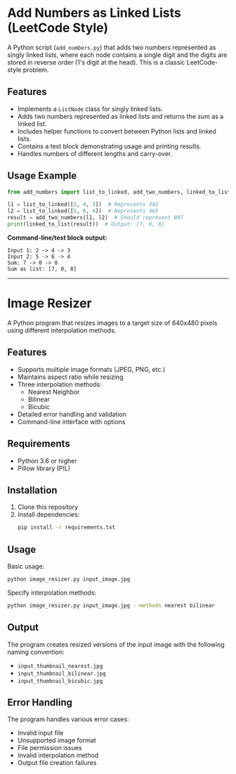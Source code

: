 # Add Numbers as Linked Lists (LeetCode Style)

A Python script (`add_numbers.py`) that adds two numbers represented as singly linked lists, where each node contains a single digit and the digits are stored in reverse order (1's digit at the head). This is a classic LeetCode-style problem.

## Features
- Implements a `ListNode` class for singly linked lists.
- Adds two numbers represented as linked lists and returns the sum as a linked list.
- Includes helper functions to convert between Python lists and linked lists.
- Contains a test block demonstrating usage and printing results.
- Handles numbers of different lengths and carry-over.

## Usage Example
```python
from add_numbers import list_to_linked, add_two_numbers, linked_to_list

l1 = list_to_linked([2, 4, 3])  # Represents 342
l2 = list_to_linked([5, 6, 4])  # Represents 465
result = add_two_numbers(l1, l2)  # Should represent 807
print(linked_to_list(result))  # Output: [7, 0, 8]
```

**Command-line/test block output:**
```
Input 1: 2 -> 4 -> 3
Input 2: 5 -> 6 -> 4
Sum: 7 -> 0 -> 8
Sum as list: [7, 0, 8]
```

---

# Image Resizer

A Python program that resizes images to a target size of 640x480 pixels using different interpolation methods.

## Features

- Supports multiple image formats (JPEG, PNG, etc.)
- Maintains aspect ratio while resizing
- Three interpolation methods:
  - Nearest Neighbor
  - Bilinear
  - Bicubic
- Detailed error handling and validation
- Command-line interface with options

## Requirements

- Python 3.6 or higher
- Pillow library (PIL)

## Installation

1. Clone this repository
2. Install dependencies:
   ```bash
   pip install -r requirements.txt
   ```

## Usage

Basic usage:
```bash
python image_resizer.py input_image.jpg
```

Specify interpolation methods:
```bash
python image_resizer.py input_image.jpg --methods nearest bilinear
```

## Output

The program creates resized versions of the input image with the following naming convention:
- `input_thumbnail_nearest.jpg`
- `input_thumbnail_bilinear.jpg`
- `input_thumbnail_bicubic.jpg`

## Error Handling

The program handles various error cases:
- Invalid input file
- Unsupported image format
- File permission issues
- Invalid interpolation method
- Output file creation failures 